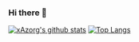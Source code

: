 ### Hi there 👋
[![xAzorg's github stats](https://github-readme-stats.vercel.app/api?username=xAzorg&show_icons=true&count_private=true&theme=great-gatsby&include_all_commits=true)](https://github.com/xAzorg/github-readme-stats)
[![Top Langs](https://github-readme-stats.vercel.app/api/top-langs/?username=xAzorg)](https://github.com/xAzorg/github-readme-stats)

<!--
**xAzorg/xAzorg** is a ✨ _special_ ✨ repository because its `README.md` (this file) appears on your GitHub profile.

Here are some ideas to get you started:

- 🔭 I’m currently working on ...
- 🌱 I’m currently learning ...
- 👯 I’m looking to collaborate on ...
- 🤔 I’m looking for help with ...
- 💬 Ask me about ...
- 📫 How to reach me: ...
- 😄 Pronouns: ...
- ⚡ Fun fact: ...
-->
